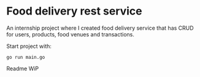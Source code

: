 # Food delivery rest service

An internship project where I created food delivery service that has CRUD for users, products, food venues and transactions.


Start project with:
```
go run main.go
```

Readme WiP
